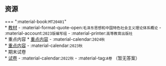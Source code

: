 ## 资源  
=== ":material-book:`MT20401`"  
    * [教材](https://api.hanximeng.com/lanzou/?url=https://cqu-openlib.lanzout.com/iEv2q28xqd1e&type=down) - :material-format-quote-open:`毛泽东思想和中国特色社会主义理论体系概论` - :material-account:`2023版编写组` - :material-printer:`高等教育出版社`  
    * 重点内容
        * [重点内容](https://api.hanximeng.com/lanzou/?url=https://cqu-openlib.lanzout.com/iKyM12ji4iyb&type=down) - :material-calendar:`2024秋`  
        * [重点内容](https://api.hanximeng.com/lanzou/?url=https://cqu-openlib.lanzout.com/ijtLI2ji4iwj&type=down) - :material-calendar:`2023秋`  
    * 期末试卷  
        * [试卷](https://api.hanximeng.com/lanzou/?url=https://cqu-openlib.lanzout.com/idwsD2f426za&type=down) - :material-calendar:`2022秋` - :material-tag:`A卷` （暂无答案）  